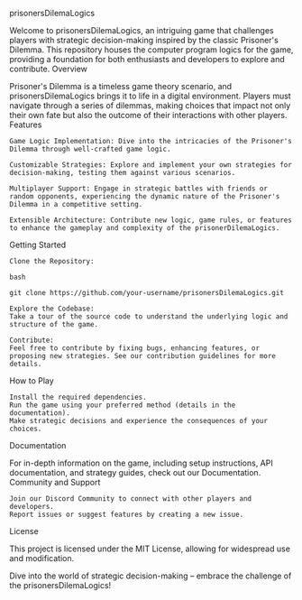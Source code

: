 prisonersDilemaLogics

Welcome to prisonersDilemaLogics, an intriguing game that challenges players with strategic decision-making inspired by the classic Prisoner's Dilemma. This repository houses the computer program logics for the game, providing a foundation for both enthusiasts and developers to explore and contribute.
Overview

Prisoner's Dilemma is a timeless game theory scenario, and prisonersDilemaLogics brings it to life in a digital environment. Players must navigate through a series of dilemmas, making choices that impact not only their own fate but also the outcome of their interactions with other players.
Features

    Game Logic Implementation: Dive into the intricacies of the Prisoner's Dilemma through well-crafted game logic.

    Customizable Strategies: Explore and implement your own strategies for decision-making, testing them against various scenarios.

    Multiplayer Support: Engage in strategic battles with friends or random opponents, experiencing the dynamic nature of the Prisoner's Dilemma in a competitive setting.

    Extensible Architecture: Contribute new logic, game rules, or features to enhance the gameplay and complexity of the prisonerDilemaLogics.

Getting Started

    Clone the Repository:

    bash

    git clone https://github.com/your-username/prisonersDilemaLogics.git

    Explore the Codebase:
    Take a tour of the source code to understand the underlying logic and structure of the game.

    Contribute:
    Feel free to contribute by fixing bugs, enhancing features, or proposing new strategies. See our contribution guidelines for more details.

How to Play

    Install the required dependencies.
    Run the game using your preferred method (details in the documentation).
    Make strategic decisions and experience the consequences of your choices.

Documentation

For in-depth information on the game, including setup instructions, API documentation, and strategy guides, check out our Documentation.
Community and Support

    Join our Discord Community to connect with other players and developers.
    Report issues or suggest features by creating a new issue.

License

This project is licensed under the MIT License, allowing for widespread use and modification.

Dive into the world of strategic decision-making – embrace the challenge of the prisonersDilemaLogics!
